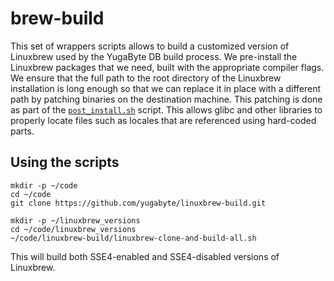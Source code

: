 # brew-build

This set of wrappers scripts allows to build a customized version of Linuxbrew used by the YugaByte DB
build process. We pre-install the Linuxbrew packages that we need, built with the appropriate compiler
flags. We ensure that the full path to the root directory of the Linuxbrew installation is long enough so that we can
replace it in place with a different path by patching binaries on the destination machine. This patching
is done as part of the [`post_install.sh`](https://github.com/YugaByte/yugabyte-db/blob/master/build-support/post_install.sh) script.
This allows glibc and other libraries to properly locate files such as locales that are referenced using hard-coded parts.

## Using the scripts

```
mkdir -p ~/code
cd ~/code
git clone https://github.com/yugabyte/linuxbrew-build.git

mkdir -p ~/linuxbrew_versions
cd ~/code/linuxbrew_versions
~/code/linuxbrew-build/linuxbrew-clone-and-build-all.sh
```

This will build both SSE4-enabled and SSE4-disabled versions of Linuxbrew.
